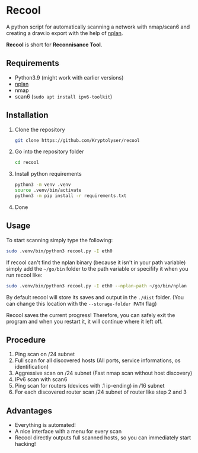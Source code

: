 # Recool
A python script for automatically scanning a network with nmap/scan6 and creating a draw.io export with the help of [nplan](https://github.com/richartkeil/nplan).

__Recool__ is short for __Reconnisance Tool__.

## Requirements

- Python3.9 (might work with earlier versions)
- [nplan](https://github.com/richartkeil/nplan)
- nmap
- scan6 (`sudo apt install ipv6-toolkit`)

## Installation

1. Clone the repository
    ```sh
    git clone https://github.com/Kryptolyser/recool
    ```
2. Go into the repository folder
    ```sh
    cd recool
    ```
3. Install python requirements
    ```sh
    python3 -m venv .venv
    source .venv/bin/activate
    python3 -m pip install -r requirements.txt
    ```
4. Done

## Usage

To start scanning simply type the following:
```sh
sudo .venv/bin/python3 recool.py -I eth0
```

If recool can't find the nplan binary (because it isn't in your path variable) simply add the `~/go/bin` folder to the path variable or specifify it when you run recool like:
```sh
sudo .venv/bin/python3 recool.py -I eth0 --nplan-path ~/go/bin/nplan
```

By default recool will store its saves and output in the `./dist` folder. (You can change this location with the `--storage-folder PATH` flag)

Recool saves the current progress! Therefore, you can safely exit the program and when you restart it, it will continue where it left off.

## Procedure

1. Ping scan on /24 subnet
2. Full scan for all discovered hosts (All ports, service informations, os identification)
3. Aggressive scan on /24 subnet (Fast nmap scan without host discovery)
4. IPv6 scan with scan6
5. Ping scan for routers (devices with .1 ip-ending) in /16 subnet
6. For each discovered router scan /24 subnet of router like step 2 and 3

## Advantages

- Everything is automated!
- A nice interface with a menu for every scan
- Recool directly outputs full scanned hosts, so you can immediately start hacking!
